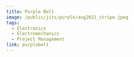 ```yaml
---
title: Purple Belt
image: /public/jits/purple/aug2022_stripe.jpeg
tags:
  - Electronics
  - Electromechanics
  - Project Management
link: purplebelt
---
```

